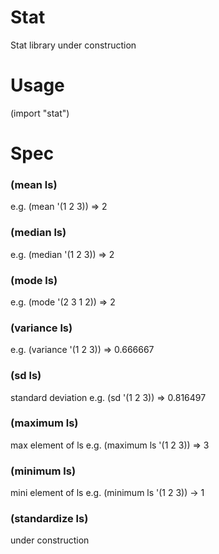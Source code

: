 # Stat
Stat library
under construction

# Usage
(import "stat")

# Spec

### (mean ls)
e.g. (mean '(1 2 3)) => 2

### (median ls)
e.g. (median '(1 2 3)) => 2

### (mode ls)
e.g. (mode '(2 3 1 2)) => 2

### (variance ls)
e.g. (variance '(1 2 3)) => 0.666667

### (sd ls)
standard deviation
e.g. (sd '(1 2 3)) => 0.816497

### (maximum ls)
max element of ls
e.g. (maximum ls '(1 2 3)) => 3

### (minimum ls)
mini element of ls
e.g. (minimum ls '(1 2 3)) -> 1

### (standardize ls)
under construction

